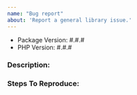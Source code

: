 ```yaml
---
name: "Bug report"
about: 'Report a general library issue.'
---
```


- Package Version: #.#.#
- PHP Version: #.#.#

### Description:


### Steps To Reproduce:
